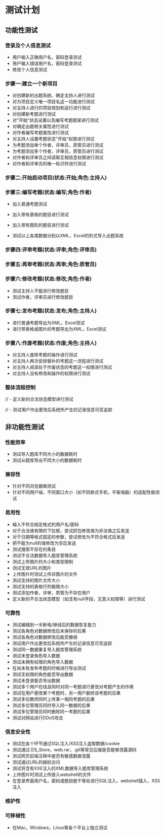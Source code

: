# 测试计划

## 功能性测试

### 登录及个人信息测试

- 用户输入正确用户名，密码登录测试
- 用户输入错误用户名，密码登录测试
- 修改个人信息测试

### 步骤一:建立一个新项目

- 对创建新的出题系统、确定主持人进行测试
- 对为项目定义唯一项目名这一功能进行测试
- 对主持人进行的项目规划和运行进行测试
- 对创建新考题进行测试
- 对"开始"状态设置以及编写考题框架进行测试
- 对确定出题相关属性进行测试
- 对作者编写考题属性进行测试
- 对主持人设置考题状态"开始"权限进行测试
- 为考题添加单个作者，评审员，质管员进行测试
- 为考题添加多个作者，评审员，质管员进行测试
- 对作者和评审员之间读取互相信息权限进行测试
- 对作者和评审员的唯一标识符进行测试

### 步骤二:开始启动项目(状态:开始;角色:主持人)

### 步骤三:编写考题(状态:编写;角色:作者) 

- 加入普通考题测试
- 加入带有表格的题目进行测试
- 加入带有图形的题目进行测试

- 测试以上各类数据分别以XML，Excel的形式导入出题系统


### 步骤四:评审考题(状态:评审;角色:评审员)

### 步骤五:再审考题(状态:再审;角色:质管员)

### 步骤六:修改考题(状态:修改;角色:作者)


- 测试主持人不能进行修改题目
- 测试作者，评审员进行修改题目


### 步骤七:发布考题(状态:发布;角色:主持人) 

- 进行普通考题导出为XML，Excel测试
- 进行带表格或图片的考题导出为XML，Excel测试

### 步骤八:作废考题(状态:作废;角色:主持人)

- 对主持人废除考题的操作进行测试
- 对主持人再次安排替补的考题这一流程进行测试
- 对主持人阅读处于作废状态的考题这一权限进行测试
- 对主持人没有修改和操作的权限进行测试


### 整体流程控制






// - 定义新的合法状态模型进行测试

// - 测试用户作出更改后系统所产生的记录信息可否追踪

## 非功能性测试

### 性能效率

- 测试导入题库不同大小的数据耗时
- 测试从题库导出不同大小的数据耗时

### 兼容性

- 针对不同浏览器做测试
- 针对不同用户端，不同窗口大小（如不同款式手机，平板电脑）的适配性做测试

### 易用性

- 输入不符合规定格式的用户名/密码
- 对于合法值有限的下拉框，尝试抓包修改值为非法值之后发送
- 对于日期等格式固定的参数，尝试修改为不符合格式后发送
- 把不能为null的值修改为空后发送
- 测试搜索不存在的条目
- 测试不合法数据导入题库管理系统
- 测试上传图片的大小和类型限制
- 测试无效URL的图片
- 上传图片时测试上传非图片的文件
- 测试支持的图片文件大小
- 测试支持的表格行列极限大小
- 测试添加作者，评审，质管为不存在用户
- 定义新的不合法状态模型（如含有null字段，无意义权限等）进行测试

### 可靠性

- 测试编辑到一半断电/掉线后的数据恢复能力
- 测试各角色对数据修改后未保存的后果
- 测试各角色对数据修改后能否撤销
- 测试用户作出更改后系统所产生的记录信息可否追踪
- 测试同一数据重复导入题库管理系统
- 测试未登录角色导入数据
- 测试未拥有权限的角色导入数据
- 在尚未有发布考题的时候进行导出测试
- 测试无权限的角色能否导出数据
- 测试未登录能否导出数据
- 测试多个用户在线且同时对同一考题进行更改对考题产生的作用
- 测试在用户更改某个考题时，另一用户删除该考题的后果
- 测试多位教师同时上传某一相同考题的后果
- 测试多位管理员同时导入同一数据的后果
- 测试多位管理员同时删除同一考题的后果 
- 测试对网站进行DDoS攻击

### 信息安全性

- 测试在各个环节通过SQL注入/XSS注入盗取数据/cookie
- 测试通过.DS_Store，web.rar，.git等常见后缀是否能够泄露源码
- 测试网页前端注释中是否有敏感数据泄露
- 测试通过URL的越权访问
- 测试将含有XXE注入的XML数据导入题库管理系统
- 上传图片时测试上传嵌入webshell的文件
- 在登录界面用户名，密码或题目题干等处进行SQL注入，webshell插入，XSS注入

### 维护性

### 可移植性

- 在Mac，Windows，Linux等各个平台上独立测试

